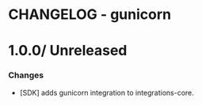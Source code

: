 # CHANGELOG - gunicorn

1.0.0/ Unreleased
==================

### Changes

* [SDK] adds gunicorn integration to integrations-core.

